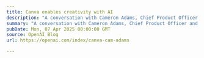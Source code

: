 ```yaml
---
title: Canva enables creativity with AI
description: "A conversation with Cameron Adams, Chief Product Officer and Co-founder of Canva."
summary: "A conversation with Cameron Adams, Chief Product Officer and Co-founder of Canva."
pubDate: Mon, 07 Apr 2025 00:00:00 GMT
source: OpenAI Blog
url: https://openai.com/index/canva-cam-adams

---
```



